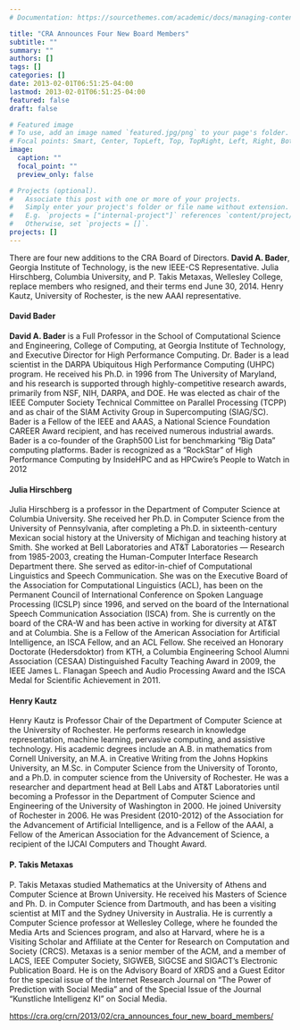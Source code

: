 ```yaml
---
# Documentation: https://sourcethemes.com/academic/docs/managing-content/

title: "CRA Announces Four New Board Members"
subtitle: ""
summary: ""
authors: []
tags: []
categories: []
date: 2013-02-01T06:51:25-04:00
lastmod: 2013-02-01T06:51:25-04:00
featured: false
draft: false

# Featured image
# To use, add an image named `featured.jpg/png` to your page's folder.
# Focal points: Smart, Center, TopLeft, Top, TopRight, Left, Right, BottomLeft, Bottom, BottomRight.
image:
  caption: ""
  focal_point: ""
  preview_only: false

# Projects (optional).
#   Associate this post with one or more of your projects.
#   Simply enter your project's folder or file name without extension.
#   E.g. `projects = ["internal-project"]` references `content/project/deep-learning/index.md`.
#   Otherwise, set `projects = []`.
projects: []
---
```


There are four new additions to the CRA Board of Directors. **David A. Bader**, Georgia Institute of Technology, is the new IEEE-CS Representative. Julia Hirschberg, Columbia University, and  P. Takis Metaxas, Wellesley College, replace members who resigned, and their terms end June 30, 2014.
Henry Kautz, University of Rochester, is the new AAAI representative.

#### David Bader ####

**David A. Bader** is a Full Professor in the School of Computational Science and Engineering, College of Computing, at Georgia Institute of Technology, and Executive Director for High Performance Computing. Dr. Bader is a lead scientist in the DARPA Ubiquitous High Performance Computing (UHPC) program. He received his Ph.D. in 1996 from The University of Maryland, and his research is supported through highly-competitive research awards, primarily from NSF, NIH, DARPA, and DOE. He was elected as chair of the IEEE Computer Society Technical Committee on Parallel Processing (TCPP) and as chair of the SIAM Activity Group in Supercomputing (SIAG/SC). Bader is a Fellow of the IEEE and AAAS, a National Science Foundation CAREER Award recipient, and has received numerous industrial awards. Bader is a co-founder of the Graph500 List for benchmarking “Big Data” computing platforms. Bader is recognized as a “RockStar” of High Performance Computing by InsideHPC and as HPCwire’s People to Watch in 2012

#### Julia Hirschberg ####

Julia Hirschberg is a professor in the Department of Computer Science at Columbia University. She received her Ph.D. in Computer Science from the University of Pennsylvania, after completing a Ph.D. in sixteenth-century Mexican social history at the University of Michigan and teaching history at Smith. She worked at Bell Laboratories and AT&T Laboratories — Research from 1985-2003, creating the Human-Computer Interface Research Department there. She served as editor-in-chief of Computational Linguistics and  Speech Communication. She was on the Executive Board of the Association for Computational Linguistics (ACL), has been on the Permanent Council of International Conference on Spoken Language Processing (ICSLP) since 1996, and served on the board of the International Speech Communication Association (ISCA) from. She is currently on the board of the CRA-W and has been active in working for diversity at AT&T and at Columbia. She is a Fellow of the American Association for Artificial Intelligence, an ISCA Fellow, and an ACL Fellow. She received an Honorary Doctorate (Hedersdoktor) from KTH, a Columbia Engineering School Alumni Association (CESAA) Distinguished Faculty Teaching Award in 2009, the IEEE James L. Flanagan Speech and Audio Processing Award and the ISCA Medal for Scientific Achievement in 2011.

#### Henry Kautz ####

Henry Kautz is Professor Chair of the Department of Computer Science at the University of Rochester. He performs research in knowledge representation, machine learning, pervasive computing, and assistive technology. His academic degrees include an A.B. in mathematics from Cornell University, an M.A. in Creative Writing from the Johns Hopkins University, an M.Sc. in Computer Science from the University of Toronto, and a Ph.D. in computer science from the University of Rochester. He was a researcher and department head at Bell Labs and AT&T Laboratories until becoming a Professor in the Department of Computer Science and Engineering of the University of Washington in 2000. He joined University of Rochester in 2006. He was President (2010-2012) of the Association for the Advancement of Artificial Intelligence, and is a Fellow of the AAAI, a Fellow of the American Association for the Advancement of Science, a recipient of the IJCAI Computers and Thought Award.

#### P. Takis Metaxas ####

P. Takis Metaxas studied Mathematics at the University of Athens and Computer Science at Brown University. He received his Masters of Science and Ph. D. in Computer Science from Dartmouth, and has been a visiting scientist at MIT and the Sydney University in Australia. He is currently a Computer Science professor at Wellesley College, where he founded the Media Arts and Sciences program, and also at Harvard, where he is a Visiting Scholar and Affiliate at the Center for Research on Computation and Society (CRCS).  Metaxas is a senior member of the ACM, and a member of LACS, IEEE Computer Society, SIGWEB, SIGCSE and SIGACT’s Electronic Publication Board. He is on the Advisory Board of XRDS and a Guest Editor for the special issue of the Internet Research Journal on “The Power of Prediction with Social Media” and of the Special Issue of the Journal “Kunstliche Intelligenz KI” on Social Media.

https://cra.org/crn/2013/02/cra_announces_four_new_board_members/